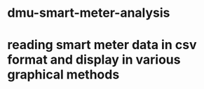# dmu-smart-meter-analysis
# reading smart meter data in csv format and display in various graphical methods
